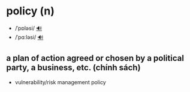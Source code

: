 # policy (n)

- /ˈpɒləsi/ [🔊](https://www.oxfordlearnersdictionaries.com/media/english/uk_pron/p/pol/polic/policy__gb_3.mp3)
- /ˈpɑːləsi/ [🔊](https://www.oxfordlearnersdictionaries.com/media/english/us_pron/p/pol/polic/policy__us_1.mp3)

## a plan of action agreed or chosen by a political party, a business, etc. (chính sách)

- vulnerability/risk management policy